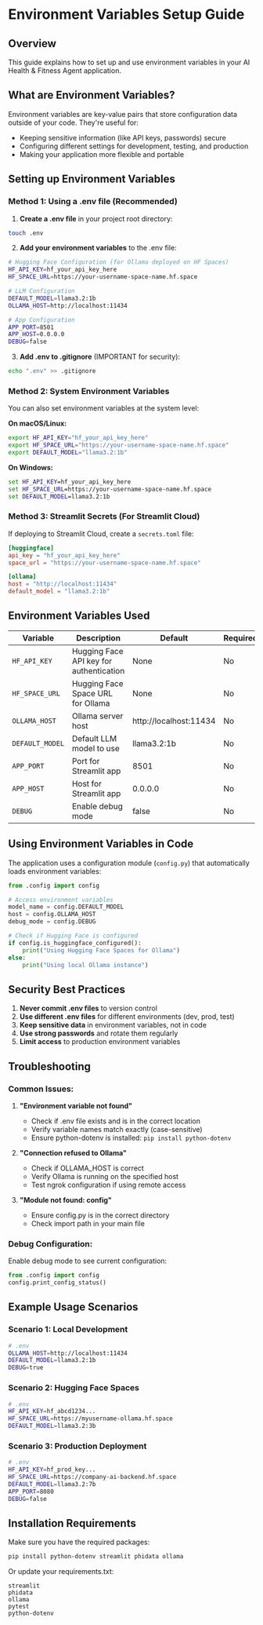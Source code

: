 # Environment Variables Setup Guide

## Overview
This guide explains how to set up and use environment variables in your AI Health & Fitness Agent application.

## What are Environment Variables?
Environment variables are key-value pairs that store configuration data outside of your code. They're useful for:
- Keeping sensitive information (like API keys, passwords) secure
- Configuring different settings for development, testing, and production
- Making your application more flexible and portable

## Setting up Environment Variables

### Method 1: Using a .env file (Recommended)

1. **Create a .env file** in your project root directory:
```bash
touch .env
```

2. **Add your environment variables** to the .env file:
```bash
# Hugging Face Configuration (for Ollama deployed on HF Spaces)
HF_API_KEY=hf_your_api_key_here
HF_SPACE_URL=https://your-username-space-name.hf.space

# LLM Configuration
DEFAULT_MODEL=llama3.2:1b
OLLAMA_HOST=http://localhost:11434

# App Configuration
APP_PORT=8501
APP_HOST=0.0.0.0
DEBUG=false
```

3. **Add .env to .gitignore** (IMPORTANT for security):
```bash
echo ".env" >> .gitignore
```

### Method 2: System Environment Variables

You can also set environment variables at the system level:

**On macOS/Linux:**
```bash
export HF_API_KEY="hf_your_api_key_here"
export HF_SPACE_URL="https://your-username-space-name.hf.space"
export DEFAULT_MODEL="llama3.2:1b"
```

**On Windows:**
```cmd
set HF_API_KEY=hf_your_api_key_here
set HF_SPACE_URL=https://your-username-space-name.hf.space
set DEFAULT_MODEL=llama3.2:1b
```

### Method 3: Streamlit Secrets (For Streamlit Cloud)

If deploying to Streamlit Cloud, create a `secrets.toml` file:
```toml
[huggingface]
api_key = "hf_your_api_key_here"
space_url = "https://your-username-space-name.hf.space"

[ollama]
host = "http://localhost:11434"
default_model = "llama3.2:1b"
```

## Environment Variables Used

| Variable | Description | Default | Required |
|----------|-------------|---------|----------|
| `HF_API_KEY` | Hugging Face API key for authentication | None | No |
| `HF_SPACE_URL` | Hugging Face Space URL for Ollama | None | No |
| `OLLAMA_HOST` | Ollama server host | http://localhost:11434 | No |
| `DEFAULT_MODEL` | Default LLM model to use | llama3.2:1b | No |
| `APP_PORT` | Port for Streamlit app | 8501 | No |
| `APP_HOST` | Host for Streamlit app | 0.0.0.0 | No |
| `DEBUG` | Enable debug mode | false | No |

## Using Environment Variables in Code

The application uses a configuration module (`config.py`) that automatically loads environment variables:

```python
from .config import config

# Access environment variables
model_name = config.DEFAULT_MODEL
host = config.OLLAMA_HOST
debug_mode = config.DEBUG

# Check if Hugging Face is configured
if config.is_huggingface_configured():
    print("Using Hugging Face Spaces for Ollama")
else:
    print("Using local Ollama instance")
```

## Security Best Practices

1. **Never commit .env files** to version control
2. **Use different .env files** for different environments (dev, prod, test)
3. **Keep sensitive data** in environment variables, not in code
4. **Use strong passwords** and rotate them regularly
5. **Limit access** to production environment variables

## Troubleshooting

### Common Issues:

1. **"Environment variable not found"**
   - Check if .env file exists and is in the correct location
   - Verify variable names match exactly (case-sensitive)
   - Ensure python-dotenv is installed: `pip install python-dotenv`

2. **"Connection refused to Ollama"**
   - Check if OLLAMA_HOST is correct
   - Verify Ollama is running on the specified host
   - Test ngrok configuration if using remote access

3. **"Module not found: config"**
   - Ensure config.py is in the correct directory
   - Check import path in your main file

### Debug Configuration:
Enable debug mode to see current configuration:
```python
from .config import config
config.print_config_status()
```

## Example Usage Scenarios

### Scenario 1: Local Development
```bash
# .env
OLLAMA_HOST=http://localhost:11434
DEFAULT_MODEL=llama3.2:1b
DEBUG=true
```

### Scenario 2: Hugging Face Spaces
```bash
# .env
HF_API_KEY=hf_abcd1234...
HF_SPACE_URL=https://myusername-ollama.hf.space
DEFAULT_MODEL=llama3.2:3b
```

### Scenario 3: Production Deployment
```bash
# .env
HF_API_KEY=hf_prod_key...
HF_SPACE_URL=https://company-ai-backend.hf.space
DEFAULT_MODEL=llama3.2:7b
APP_PORT=8080
DEBUG=false
```

## Installation Requirements

Make sure you have the required packages:
```bash
pip install python-dotenv streamlit phidata ollama
```

Or update your requirements.txt:
```
streamlit
phidata
ollama
pytest
python-dotenv
```
